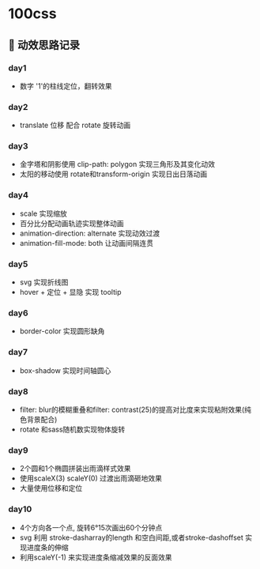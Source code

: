 # 100css

## 🙋 动效思路记录

### day1

- 数字 '1'的柱线定位，翻转效果

### day2

- translate 位移 配合 rotate 旋转动画

### day3

- 金字塔和阴影使用 clip-path: polygon 实现三角形及其变化动效
- 太阳的移动使用 rotate和transform-origin 实现日出日落动画

### day4

- scale 实现缩放
- 百分比分配动画轨迹实现整体动画
- animation-direction: alternate 实现动效过渡
- animation-fill-mode: both 让动画间隔连贯

### day5

- svg 实现折线图
- hover + 定位 + 显隐 实现 tooltip

### day6

- border-color 实现圆形缺角

### day7

- box-shadow 实现时间轴圆心

### day8

- filter: blur的模糊重叠和filter: contrast(25)的提高对比度来实现粘附效果(纯色背景配合)
- rotate 和sass随机数实现物体旋转

### day9

- 2个圆和1个椭圆拼装出雨滴样式效果
- 使用scaleX(3) scaleY(0) 过渡出雨滴砸地效果
- 大量使用位移和定位

### day10

- 4个方向各一个点, 旋转6°15次画出60个分钟点
- svg 利用 stroke-dasharray的length 和空白间距,或者stroke-dashoffset 实现进度条的伸缩
- 利用scaleY(-1) 来实现进度条缩减效果的反面效果

